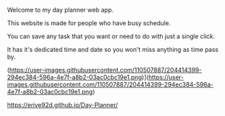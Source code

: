 
Welcome to my day planner web app.

This website is made for people who have busy schedule.

You can save any task that you want or need to do with just a single click.

It has it's dedicated time and date so you won't miss anything as time pass by.


 
(https://user-images.githubusercontent.com/110507887/204414399-294ec384-596a-4e7f-a8b2-03ac0cbc19e1.png)](https://user-images.githubusercontent.com/110507887/204414399-294ec384-596a-4e7f-a8b2-03ac0cbc19e1.png)

https://erive92d.github.io/Day-Planner/
